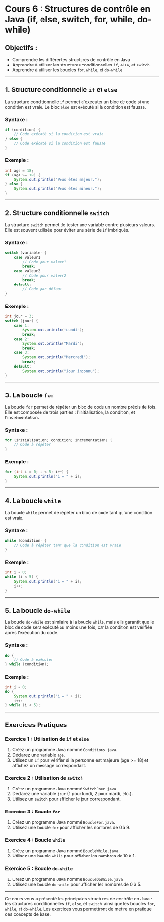 
# Cours 6 : Structures de contrôle en Java (if, else, switch, for, while, do-while)

## Objectifs :
- Comprendre les différentes structures de contrôle en Java
- Apprendre à utiliser les structures conditionnelles `if`, `else`, et `switch`
- Apprendre à utiliser les boucles `for`, `while`, et `do-while`

---

## 1. Structure conditionnelle `if` et `else`
La structure conditionnelle `if` permet d'exécuter un bloc de code si une condition est vraie. Le bloc `else` est exécuté si la condition est fausse.

### Syntaxe :
```java
if (condition) {
    // Code exécuté si la condition est vraie
} else {
    // Code exécuté si la condition est fausse
}
```

### Exemple :
```java
int age = 18;
if (age >= 18) {
    System.out.println("Vous êtes majeur.");
} else {
    System.out.println("Vous êtes mineur.");
}
```

---

## 2. Structure conditionnelle `switch`
La structure `switch` permet de tester une variable contre plusieurs valeurs. Elle est souvent utilisée pour éviter une série de `if` imbriqués.

### Syntaxe :
```java
switch (variable) {
    case valeur1:
        // Code pour valeur1
        break;
    case valeur2:
        // Code pour valeur2
        break;
    default:
        // Code par défaut
}
```

### Exemple :
```java
int jour = 3;
switch (jour) {
    case 1:
        System.out.println("Lundi");
        break;
    case 2:
        System.out.println("Mardi");
        break;
    case 3:
        System.out.println("Mercredi");
        break;
    default:
        System.out.println("Jour inconnu");
}
```

---

## 3. La boucle `for`
La boucle `for` permet de répéter un bloc de code un nombre précis de fois. Elle est composée de trois parties : l'initialisation, la condition, et l'incrémentation.

### Syntaxe :
```java
for (initialisation; condition; incrémentation) {
    // Code à répéter
}
```

### Exemple :
```java
for (int i = 0; i < 5; i++) {
    System.out.println("i = " + i);
}
```

---

## 4. La boucle `while`
La boucle `while` permet de répéter un bloc de code tant qu'une condition est vraie.

### Syntaxe :
```java
while (condition) {
    // Code à répéter tant que la condition est vraie
}
```

### Exemple :
```java
int i = 0;
while (i < 5) {
    System.out.println("i = " + i);
    i++;
}
```

---

## 5. La boucle `do-while`
La boucle `do-while` est similaire à la boucle `while`, mais elle garantit que le bloc de code sera exécuté au moins une fois, car la condition est vérifiée après l'exécution du code.

### Syntaxe :
```java
do {
    // Code à exécuter
} while (condition);
```

### Exemple :
```java
int i = 0;
do {
    System.out.println("i = " + i);
    i++;
} while (i < 5);
```

---

## Exercices Pratiques

### Exercice 1 : Utilisation de `if` et `else`
1. Créez un programme Java nommé `Conditions.java`.
2. Déclarez une variable `age`.
3. Utilisez un `if` pour vérifier si la personne est majeure (âge >= 18) et affichez un message correspondant.

### Exercice 2 : Utilisation de `switch`
1. Créez un programme Java nommé `SwitchJour.java`.
2. Déclarez une variable `jour` (1 pour lundi, 2 pour mardi, etc.).
3. Utilisez un `switch` pour afficher le jour correspondant.

### Exercice 3 : Boucle `for`
1. Créez un programme Java nommé `BoucleFor.java`.
2. Utilisez une boucle `for` pour afficher les nombres de 0 à 9.

### Exercice 4 : Boucle `while`
1. Créez un programme Java nommé `BoucleWhile.java`.
2. Utilisez une boucle `while` pour afficher les nombres de 10 à 1.

### Exercice 5 : Boucle `do-while`
1. Créez un programme Java nommé `BoucleDoWhile.java`.
2. Utilisez une boucle `do-while` pour afficher les nombres de 0 à 5.

---

Ce cours vous a présenté les principales structures de contrôle en Java : les structures conditionnelles `if`, `else`, et `switch`, ainsi que les boucles `for`, `while`, et `do-while`. Les exercices vous permettront de mettre en pratique ces concepts de base.
